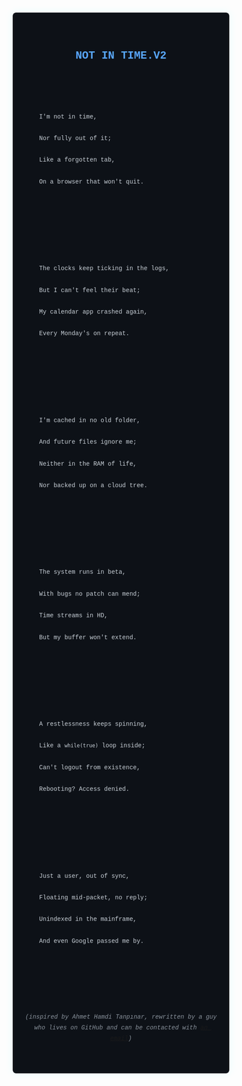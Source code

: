 <!-- NOT_IN_TIME_V2.md -->

<div class="poem-container" style="font-family: 'Courier New', monospace; background-color: #0d1117; color: #c9d1d9; padding: 2em; border-radius: 8px; line-height: 1.8; white-space: pre-wrap; animation: fadeIn 2s ease-in-out; max-width: 700px; margin: auto; box-shadow: 0 0 20px rgba(0,255,255,0.1);">
  <div class="poem-title" style="color: #58a6ff; font-weight: bold; font-size: 1.8em; text-align: center; margin-bottom: 0.2em;">NOT IN TIME.V2</div>

  <div class="stanza">
    I'm not in time,<br>
    Nor fully out of it;<br>
    Like a forgotten tab,<br>
    On a browser that won't quit.<br>
  </div><br>

  <div class="stanza">
    The clocks keep ticking in the logs,<br>
    But I can't feel their beat;<br>
    My calendar app crashed again,<br>
    Every Monday's on repeat.<br>
  </div><br>

  <div class="stanza">
    I'm cached in no old folder,<br>
    And future files ignore me;<br>
    Neither in the RAM of life,<br>
    Nor backed up on a cloud tree.<br>
  </div><br>

  <div class="stanza">
    The system runs in beta,<br>
    With bugs no patch can mend;<br>
    Time streams in HD,<br>
    But my buffer won't extend.<br>
  </div><br>

  <div class="stanza">
    A restlessness keeps spinning,<br>
    Like a <code>while(true)</code> loop inside;<br>
    Can't logout from existence,<br>
    Rebooting? Access denied.<br>
  </div><br>

  <div class="stanza">
    Just a user, out of sync,<br>
    Floating mid-packet, no reply;<br>
    Unindexed in the mainframe,<br>
    And even Google passed me by.<br>
  </div><br>

  <div class="poem-subtitle" style="color: #8b949e; font-style: italic; text-align: center; margin-bottom: 1em;">(inspired by Ahmet Hamdi Tanpınar, rewritten by a guy who lives on GitHub and can be contacted with <a href="mailto:kizilcaymetealp@gmail.com">an email</a>)</div>
</div>
